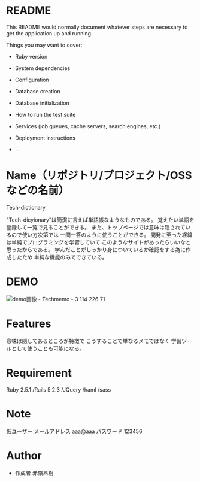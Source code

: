 # README

This README would normally document whatever steps are necessary to get the
application up and running.

Things you may want to cover:

* Ruby version

* System dependencies

* Configuration

* Database creation

* Database initialization

* How to run the test suite

* Services (job queues, cache servers, search engines, etc.)

* Deployment instructions

* ...

# Name（リポジトリ/プロジェクト/OSSなどの名前）

Tech-dictionary

"Tech-dicyionary"は簡潔に言えば単語帳なようなものである。
覚えたい単語を登録して一覧で見ることができる。
また、トップページでは意味は隠されているので使い方次第では
一問一答のように使うことができる。
開発に至った経緯は単純でプログラミングを学習していて
このようなサイトがあったらいいなと思ったからである。
学んだことがしっかり身についているか確認をする為に作成したため
単純な機能のみでできている。

# DEMO
 ![demo画像 - Techmemo - 3 114 226 71](https://user-images.githubusercontent.com/52565469/64221827-1c6be880-cf09-11e9-89ee-eeed8097d19e.png)


# Features

意味は隠してあるところが特徴で
こうすることで単なるメモではなく
学習ツールとして使うことも可能になる。

# Requirement
Ruby 2.5.1 /Rails 5.2.3 /JQuery /haml /sass

# Note

仮ユーザー
メールアドレス aaa@aaa
パスワード 123456

# Author
* 作成者 赤嶺昂樹
